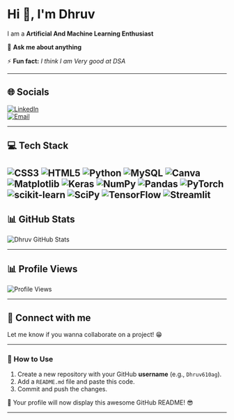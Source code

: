 # Hi 👋, I'm Dhruv  
I am a **Artificial And Machine Learning Enthusiast**  

💬 **Ask me about anything**  

⚡ **Fun fact:** *I think I am Very good at DSA*  

---

## 🌐 Socials  
[![LinkedIn](https://img.shields.io/badge/LinkedIn-0077B5?style=flat&logo=linkedin&logoColor=white)](www.linkedin.com/in/dhruv-agarwal-773b32287)  
[![Email](https://img.shields.io/badge/Email-D14836?style=flat&logo=gmail&logoColor=white)](mailto:dhruv610agg@gmail.com)  

---

## 💻 Tech Stack  

![CSS3](https://img.shields.io/badge/CSS3-%231572B6.svg?style=flat&logo=css3&logoColor=white)
![HTML5](https://img.shields.io/badge/HTML5-%23E34F26.svg?style=flat&logo=html5&logoColor=white)
![Python](https://img.shields.io/badge/Python-%2314354C.svg?style=flat&logo=python&logoColor=white)
![MySQL](https://img.shields.io/badge/MySQL-%2300f.svg?style=flat&logo=mysql&logoColor=white)
![Canva](https://img.shields.io/badge/Canva-%2300C4CC.svg?style=flat&logo=canva&logoColor=white)
![Matplotlib](https://img.shields.io/badge/Matplotlib-%23FF9800.svg?style=flat&logo=matplotlib&logoColor=white)
![Keras](https://img.shields.io/badge/Keras-%23D00000.svg?style=flat&logo=keras&logoColor=white)
![NumPy](https://img.shields.io/badge/NumPy-%23013243.svg?style=flat&logo=numpy&logoColor=white)
![Pandas](https://img.shields.io/badge/Pandas-%23150458.svg?style=flat&logo=pandas&logoColor=white)
![PyTorch](https://img.shields.io/badge/PyTorch-%23EE4C2C.svg?style=flat&logo=pytorch&logoColor=white)
![scikit-learn](https://img.shields.io/badge/scikit--learn-%23F7931E.svg?style=flat&logo=scikitlearn&logoColor=white)
![SciPy](https://img.shields.io/badge/SciPy-%230C55A5.svg?style=flat&logo=scipy&logoColor=white)
![TensorFlow](https://img.shields.io/badge/TensorFlow-%23FF6F00.svg?style=flat&logo=tensorflow&logoColor=white)
![Streamlit](https://img.shields.io/badge/Streamlit-%23FF4B4B.svg?style=flat&logo=streamlit&logoColor=white)
---

## 📊 GitHub Stats  

![Dhruv GitHub Stats](https://github-readme-stats.vercel.app/api?username=Dhruv610ag&show_icons=true&theme=radical&count_private=true)  


--- 

## 📊 Profile Views  
![Profile Views](https://komarev.com/ghpvc/?username=Dhruv610ag&color=blue)  

---

## 🤝 Connect with me  
Let me know if you wanna collaborate on a project! 😁  

---

### 📌 How to Use  
1. Create a new repository with your GitHub **username** (e.g., `Dhruv610ag`).  
2. Add a `README.md` file and paste this code.  
3. Commit and push the changes.  

🚀 Your profile will now display this awesome GitHub README! 😎  

---
